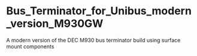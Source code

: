 # Bus_Terminator_for_Unibus_modern_version_M930GW
A modern version of the DEC M930 bus terminator build using surface mount components

